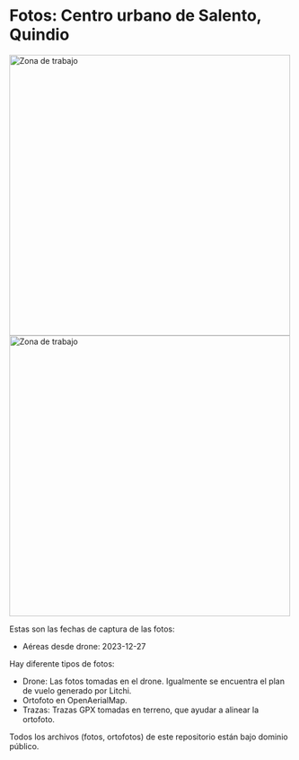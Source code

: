 # Fotos: Centro urbano de Salento, Quindio

<img width="500" alt="Zona de trabajo" src="DJI_0021.JPG">

<img width="500" alt="Zona de trabajo" src="Zona de trabajo.png">

Estas son las fechas de captura de las fotos:

* Aéreas desde drone: 2023-12-27

Hay diferente tipos de fotos:

* Drone: Las fotos tomadas en el drone. Igualmente se encuentra el plan de vuelo generado por Litchi.
* Ortofoto en OpenAerialMap.
* Trazas: Trazas GPX tomadas en terreno, que ayudar a alinear la ortofoto.

Todos los archivos (fotos, ortofotos) de este repositorio están bajo dominio público.
